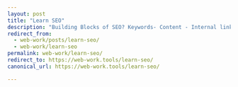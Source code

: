 ```yaml
---
layout: post
title: "Learn SEO"
description: "Building Blocks of SEO? Keywords- Content - Internal linking - Site Structure - A Multitude of Technical Optimizations."
redirect_from:
  - web-work/posts/learn-seo/
  - web-work/learn-seo
permalink: web-work/learn-seo/
redirect_to: https://web-work.tools/learn-seo/
canonical_url: https://web-work.tools/learn-seo/

---
```

